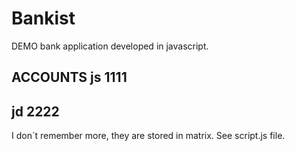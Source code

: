 # Bankist
DEMO bank application developed in javascript.

ACCOUNTS
js
1111
-----
jd
2222
-----
I don´t remember more, they are stored in matrix. See script.js file.
